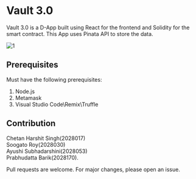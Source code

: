 # Vault 3.0

Vault 3.0 is a D-App built using React for the frontend and Solidity for the smart contract. This App uses Pinata API to store the data. 


![1](https://user-images.githubusercontent.com/86204980/236326428-48f914cc-975a-4aa9-b663-04b65cdf5527.jpg)


## Prerequisites
Must have the following prerequisites:  
 1. Node.js  
 2. Metamask  
 3. Visual Studio Code\Remix\Truffle   


## Contribution
Chetan Harshit Singh(2028017)  
Soogato Roy(2028030)  
Ayushi Subhadarshini(2028053)  
Prabhudatta Barik(2028170).

Pull requests are welcome. For major changes, please open an issue.

